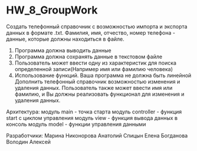 # HW_8_GroupWork
Создать телефонный справочник с
возможностью импорта и экспорта данных в
формате .txt. Фамилия, имя, отчество, номер
телефона - данные, которые должны находиться
в файле.
1. Программа должна выводить данные
2. Программа должна сохранять данные в
текстовом файле
3. Пользователь может ввести одну из
характеристик для поиска определенной
записи(Например имя или фамилию
человека)
4. Использование функций. Ваша программа
не должна быть линейной
Дополнить телефонный справочник возможностью изменения и удаления данных.
Пользователь также может ввести имя или фамилию, и Вы должны реализовать функционал
для изменения и удаления данных.


Архитектура:
модуль main - точка старта
модуль controller - функция start c циклом управления
модуль view - функция вывода данных в консоль
модуль model - функции управления данными

Разработчики:
Марина Никонорова
Анатолий Спицын
Елена Богданова
Володин Алексей

